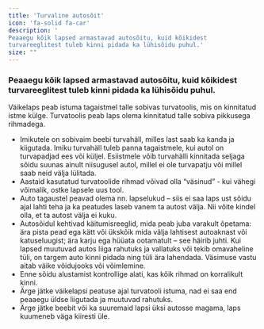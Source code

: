 ```yaml
---
title: 'Turvaline autosõit'
icon: 'fa-solid fa-car'
description: '
Peaaegu kõik lapsed armastavad autosõitu, kuid kõikidest
turvareeglitest tuleb kinni pidada ka lühisõidu puhul.'
size: ""
---
```


### Peaaegu kõik lapsed armastavad autosõitu, kuid kõikidest turvareeglitest tuleb kinni pidada ka lühisõidu puhul.


Väikelaps peab istuma tagaistmel talle sobivas turvatoolis, mis on kinnitatud istme külge. Turvatoolis peab
laps olema kinnitatud talle sobiva pikkusega rihmadega.
- Imikutele on sobivaim beebi turvahäll, milles last saab
ka kanda ja kiigutada. Imiku turvahäll tuleb panna tagaistmele, kui autol on turvapadjad ees või küljel. Esiistmele võib turvahälli kinnitada seljaga sõidu suunas ainult
niisugusel autol, millel ei ole turvapatju või millel saab
neid välja lülitada.
- Aastaid kasutatud turvatoolide rihmad võivad olla
“väsinud” - kui vähegi võimalik, ostke lapsele uus tool.
- Auto tagaustel peavad olema nn. lapselukud – siis ei
saa laps ust sõidu ajal lahti teha ja ka peatudes laseb
vanem ta autost välja. Nii võite kindel olla, et ta autost
välja ei kuku.
- Autosõidul kehtivad käitumisreeglid, mida peab juba
varakult õpetama: ära pista pead ega kätt või ükskõik
mida välja lahtisest autoaknast või katuseluugist; ära
karju ega hüüata ootamatult – see häirib juhti. Kui lapsed
muutuvad autos liiga rahutuks ja vallatuks või tekib
omavaheline tüli, on targem auto kinni pidada ning tüli
ära lahendada. Väsimuse vastu aitab väike võidujooks
või võimlemine.
- Enne sõidu alustamist kontrollige alati, kas kõik rihmad
on korralikult kinni.
- Ärge jätke väikelapsi peatuse ajal turvatooli istuma, nad ei
saa end peaaegu üldse liigutada ja muutuvad rahutuks.
- Ärge jätke beebit või ka suuremaid lapsi üksi autosse
magama, laps kuumeneb väga kiiresti üle.